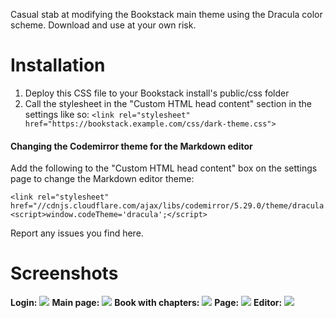 Casual stab at modifying the Bookstack main theme using the Dracula color scheme.
Download and use at your own risk.

# Installation
1. Deploy this CSS file to your Bookstack install's public/css folder
2. Call the stylesheet in the "Custom HTML head content" section in the settings like so:
	`<link rel="stylesheet" href="https://bookstack.example.com/css/dark-theme.css">`
	
#### Changing the Codemirror theme for the Markdown editor
Add the following to the "Custom HTML head content" box on the settings page to change the Markdown editor theme:
```
<link rel="stylesheet" href="//cdnjs.cloudflare.com/ajax/libs/codemirror/5.29.0/theme/dracula.min.css"/>
<script>window.codeTheme='dracula';</script>
```

Report any issues you find here.

# Screenshots
**Login:**
![](https://raw.githubusercontent.com/domainzero/bookstack-dark-theme/master/screenshots/stacks%20login.png)
**Main page:**
![](https://raw.githubusercontent.com/domainzero/bookstack-dark-theme/master/screenshots/stacks%20main%20page.png)
**Book with chapters:**
![](https://raw.githubusercontent.com/domainzero/bookstack-dark-theme/master/screenshots/stacks%20book.png)
**Page:**
![](https://raw.githubusercontent.com/domainzero/bookstack-dark-theme/master/screenshots/stacks%20page.png)
**Editor:**
![](https://raw.githubusercontent.com/domainzero/bookstack-dark-theme/master/screenshots/stacks%20editor.png)
